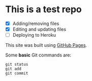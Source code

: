 # This is a test repo

- [x] Adding/removing files
- [x] Editing and updating files
- [ ] Deploying to Heroku

This site was built using [GitHub Pages](https://pages.github.com/).

Some **basic** Git commands are:
```
git status
git add
git commit
```